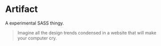 # Artifact

A experimental SASS thingy.

> Imagine all the design trends condensed in a website that will make your computer cry.
